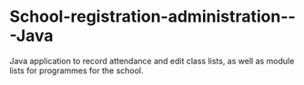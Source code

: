 # School-registration-administration---Java
Java application to record attendance and edit class lists, as well as module lists for programmes for the school.

